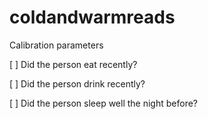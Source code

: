 # coldandwarmreads


Calibration parameters

[ ] Did the person eat recently?

[ ] Did the person drink recently?

[ ] Did the person sleep well the night before?
